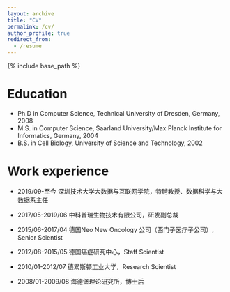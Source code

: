 ```yaml
---
layout: archive
title: "CV"
permalink: /cv/
author_profile: true
redirect_from:
  - /resume
---
```


{% include base_path %}

Education
======
* Ph.D in Computer Science, Technical University of Dresden, Germany, 2008 
* M.S. in Computer Science, Saarland University/Max Planck Institute for Informatics, Germany, 2004
* B.S. in Cell Biology, University of Science and Technology, 2002

Work experience
======
* 2019/09-至今 深圳技术大学大数据与互联网学院，特聘教授、数据科学与大数据系主任

* 2017/05-2019/06  中科普瑞生物技术有限公司，研发副总裁

* 2015/06-2017/04   德国Neo New Oncology 公司（西门子医疗子公司）, Senior Scientist

* 2012/08-2015/05 德国癌症研究中心，Staff Scientist

* 2010/01-2012/07  德累斯顿工业大学，Research Scientist

* 2008/01-2009/08 海德堡理论研究所，博士后


  



  
